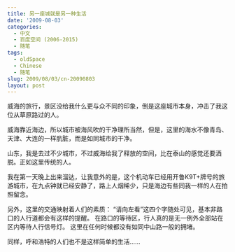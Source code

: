 ```yaml
---
title: 另一座城就是另一种生活
date: '2009-08-03'
categories:
  - 中文
  - 百度空间 (2006-2015)
  - 随笔
tags:
  - oldSpace
  - Chinese
  - 随笔
slug: 2009/08/03/cn-20090803
layout: post
---
```

威海的旅行，景区没给我什么更与众不同的印象，倒是这座城市本身，冲击了我这位从草原路过的人。

 威海靠近海边，所以城市被海风吹的干净理所当然，但是，这里的海水不像青岛、天津、大连的一样肮脏，而是如同城市的干净。

 山东，我是去过不少城市，不过威海给我了释放的空间，比在泰山的感觉还要洒脱。正如这里传统的人。

 我在第一天晚上出来溜达，让我意外的是，这个机动车已经用开鲁K9T+牌号的旅游城市，在九点钟就已经安静了，路上人烟稀少，只是海边有些同我一样的人在拍照留念。

 另外，这里的交通映射着人们的素质：
“请向左看”这四个字随处可见，基本非路口的人行道都会有这样的提醒。
在路口的等待区，行人真的是无一例外全部站在区内等待人行信号灯。
这里在任何时候都没有如同中山路一般的拥堵。

 同样，呼和浩特的人们也不是这样简单的生活……
